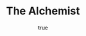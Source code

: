 ---
title: "The Alchemist"
bookCover: "/assets/book-covers/the-alchemist.jpg"
slug: "the-alchemist"
bookAuthor: "Paulo Coelho"
rating: 10
done: false
tags: []
summary: false
detailesNotes: false
amazonLink: ""
author:
  name: Rico Trebeljahr
  picture: "/assets/blog/profile.jpeg"
---